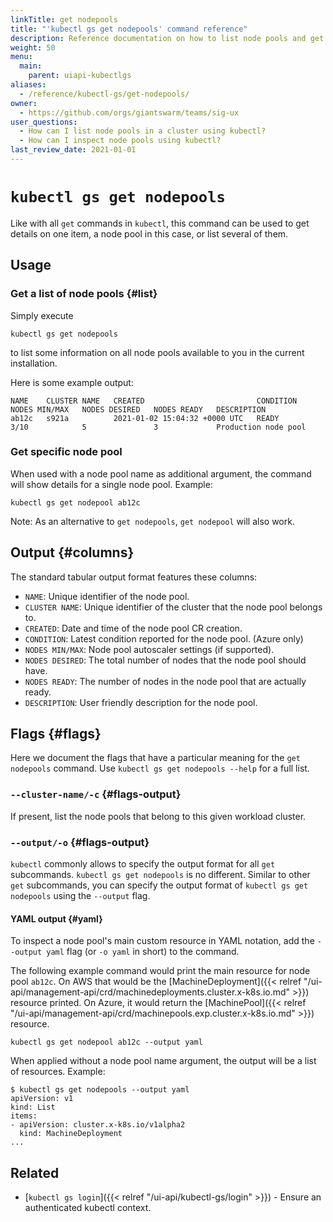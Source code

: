 ```yaml
---
linkTitle: get nodepools
title: "'kubectl gs get nodepools' command reference"
description: Reference documentation on how to list node pools and get details for a single node pool using 'kubectl gs'.
weight: 50
menu:
  main:
    parent: uiapi-kubectlgs
aliases:
  - /reference/kubectl-gs/get-nodepools/
owner:
  - https://github.com/orgs/giantswarm/teams/sig-ux
user_questions:
  - How can I list node pools in a cluster using kubectl?
  - How can I inspect node pools using kubectl?
last_review_date: 2021-01-01
---
```


# `kubectl gs get nodepools`

Like with all `get` commands in `kubectl`, this command can be used to get details on one item, a node pool in this case, or list several of them.

## Usage

### Get a list of node pools {#list}

Simply execute

```nohighlight
kubectl gs get nodepools
```

to list some information on all node pools available to you in the current installation.

Here is some example output:

```nohighlight
NAME    CLUSTER NAME   CREATED                         CONDITION   NODES MIN/MAX   NODES DESIRED   NODES READY   DESCRIPTION
ab12c   s921a          2021-01-02 15:04:32 +0000 UTC   READY       3/10            5               3             Production node pool
```

### Get specific node pool

When used with a node pool name as additional argument, the command will show details for a single node pool. Example:

```nohighlight
kubectl gs get nodepool ab12c
```

Note: As an alternative to `get nodepools`, `get nodepool` will also work.

## Output {#columns}

The standard tabular output format features these columns:

- `NAME`: Unique identifier of the node pool.
- `CLUSTER NAME`: Unique identifier of the cluster that the node pool belongs to.
- `CREATED`: Date and time of the node pool CR creation.
- `CONDITION`: Latest condition reported for the node pool. (Azure only)
- `NODES MIN/MAX`: Node pool autoscaler settings (if supported).
- `NODES DESIRED`: The total number of nodes that the node pool should have.
- `NODES READY`: The number of nodes in the node pool that are actually ready.
- `DESCRIPTION`: User friendly description for the node pool.

## Flags {#flags}

Here we document the flags that have a particular meaning for the `get nodepools` command. Use `kubectl gs get nodepools --help` for a full list.

### `--cluster-name/-c` {#flags-output}

If present, list the node pools that belong to this given workload cluster.

### `--output/-o` {#flags-output}

`kubectl` commonly allows to specify the output format for all `get` subcommands. `kubectl gs get nodepools` is no different.
Similar to other `get` subcommands, you can specify the output format of `kubectl gs get nodepools` using the `--output` flag.

#### YAML output {#yaml}

To inspect a node pool's main custom resource in YAML notation, add the `--output yaml` flag (or `-o yaml` in short) to the command.

The following example command would print the main resource for node pool `ab12c`. On AWS that would be the [MachineDeployment]({{< relref "/ui-api/management-api/crd/machinedeployments.cluster.x-k8s.io.md" >}}) resource printed. On Azure, it would return the [MachinePool]({{< relref "/ui-api/management-api/crd/machinepools.exp.cluster.x-k8s.io.md" >}}) resource.

```nohighlight
kubectl gs get nodepool ab12c --output yaml
```

When applied without a node pool name argument, the output will be a list of resources. Example:

```nohighlight
$ kubectl gs get nodepools --output yaml
apiVersion: v1
kind: List
items:
- apiVersion: cluster.x-k8s.io/v1alpha2
  kind: MachineDeployment
...
```

## Related

- [`kubectl gs login`]({{< relref "/ui-api/kubectl-gs/login" >}}) - Ensure an authenticated kubectl context.
